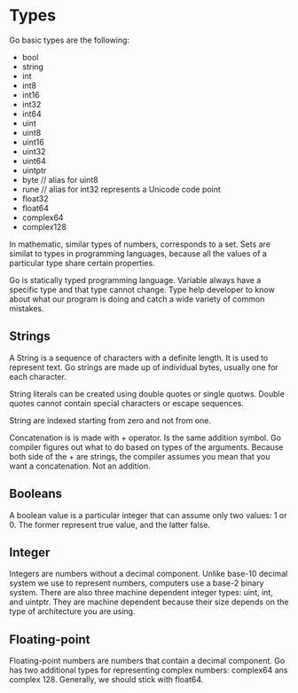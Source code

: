 # Types

Go basic types are the following:

 - bool
 - string
 - int
 - int8
 - int16
 - int32
 - int64
 - uint
 - uint8
 - uint16
 - uint32
 - uint64
 - uintptr
 - byte // alias for uint8
 - rune // alias for int32 represents a Unicode code point
 - float32
 - float64
 - complex64
 - complex128

In mathematic, similar types of numbers, corresponds to a set. Sets are similat to types in programming languages, because all the values of a particular type share certain properties.

Go is statically typed programming language. Variable always have a specific type and that type cannot change. Type help developer to know about what our program is doing and catch a wide variety of common mistakes.

## Strings

A String is a sequence of characters with a definite length. It is used to represent text. Go strings are made up of individual bytes, usually one for each character.

String literals can be created using double quotes or single quotws. Double quotes cannot contain special characters or escape sequences.

String are indexed starting from zero and not from one.

Concatenation is is made with + operator. Is the same addition symbol. Go compiler figures out what to do based on types of the arguments. Because both side of the + are strings, the compiler assumes you mean that you want a concatenation. Not an addition.

## Booleans

A boolean value is a particular integer that can assume only two values: 1 or 0. The former represent true value, and the latter false.

## Integer

Integers are numbers without a decimal component. Unlike base-10 decimal system we use to represent numbers, computers use a base-2 binary system. There are also three machine dependent integer types: uint, int, and uintptr. They are machine dependent because their size depends on the type of architecture you are using.

## Floating-point

Floating-point numbers are numbers that contain a decimal component. Go has two additional types for representing complex numbers: complex64 ans complex 128. Generally, we should stick with float64.